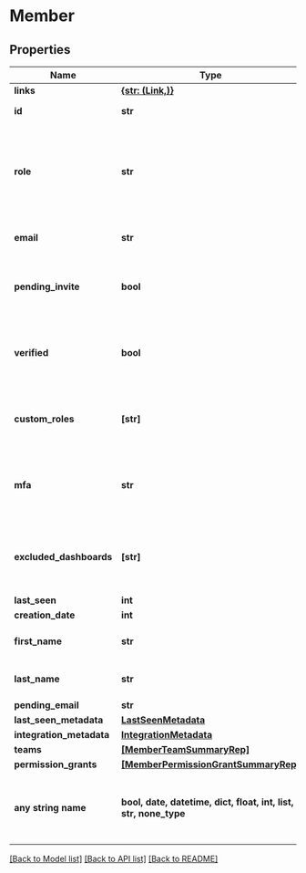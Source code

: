 # Member


## Properties
Name | Type | Description | Notes
------------ | ------------- | ------------- | -------------
**links** | [**{str: (Link,)}**](Link.md) |  | 
**id** | **str** | The member&#39;s ID | 
**role** | **str** | The member&#39;s built-in role. If the member has no custom roles, this role will be in effect. | 
**email** | **str** | The member&#39;s email address | 
**pending_invite** | **bool** | Whether or not the member has a pending invitation | 
**verified** | **bool** | Whether or not the member&#39;s email address has been verified | 
**custom_roles** | **[str]** | The set of custom roles (as keys) assigned to the member | 
**mfa** | **str** | Whether or not multi-factor authentication is enabled for this member | 
**excluded_dashboards** | **[str]** | Default dashboards that the member has chosen to ignore | 
**last_seen** | **int** |  | 
**creation_date** | **int** |  | 
**first_name** | **str** | The member&#39;s first name | [optional] 
**last_name** | **str** | The member&#39;s last name | [optional] 
**pending_email** | **str** |  | [optional] 
**last_seen_metadata** | [**LastSeenMetadata**](LastSeenMetadata.md) |  | [optional] 
**integration_metadata** | [**IntegrationMetadata**](IntegrationMetadata.md) |  | [optional] 
**teams** | [**[MemberTeamSummaryRep]**](MemberTeamSummaryRep.md) |  | [optional] 
**permission_grants** | [**[MemberPermissionGrantSummaryRep]**](MemberPermissionGrantSummaryRep.md) |  | [optional] 
**any string name** | **bool, date, datetime, dict, float, int, list, str, none_type** | any string name can be used but the value must be the correct type | [optional]

[[Back to Model list]](../README.md#documentation-for-models) [[Back to API list]](../README.md#documentation-for-api-endpoints) [[Back to README]](../README.md)


